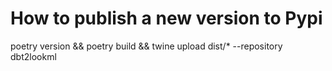 # How to publish a new version to Pypi
poetry version && poetry build && twine upload dist/* --repository dbt2lookml